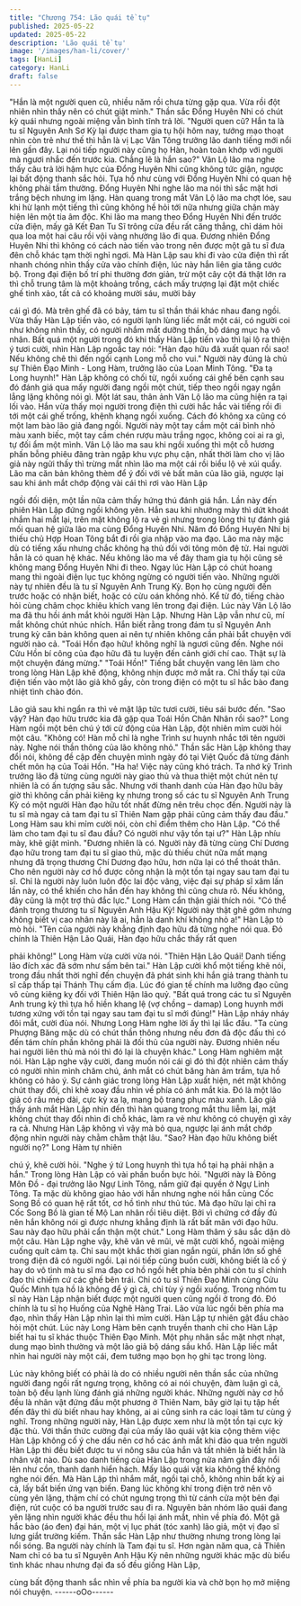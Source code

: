 ```yaml
---
title: "Chương 754: Lão quái tề tụ"
published: 2025-05-22
updated: 2025-05-22
description: 'Lão quái tề tụ'
image: '/images/han-li/cover/'
tags: [HanLi]
category: HanLi
draft: false
---
```


"Hắn là một người quen cũ, nhiều năm rồi chưa từng gặp qua.
Vừa rồi đột nhiên nhìn thấy nên có chút giật mình." Thần sắc
Đổng Huyên Nhi có chút kỳ quái nhưng ngoài miệng vẫn bình tĩnh
trả lời.
"Người quen cũ? Hắn ta là tu sĩ Nguyên Anh Sơ Kỳ lại được tham
gia tụ hội hôm nay, tướng mạo thoạt nhìn còn trẻ như thế thì hẳn
là vị Lạc Vân Tông trưởng lão danh tiếng mới nổi lên gần đây. Lại
nói tiếp người này cũng họ Hàn, hoàn toàn khớp với người mà
ngươi nhắc đến trước kia. Chẳng lẽ là hắn sao?" Vân Lộ lão ma
nghe thấy câu trả lời hậm hực của Đổng Huyên Nhi cũng không
tức giận, ngược lại bất động thanh sắc hỏi. Tựa hồ như cùng với
Đổng Huyên Nhi có quan hệ không phải tầm thường.
Đổng Huyên Nhi nghe lão ma nói thì sắc mặt hơi trắng bệch
nhưng im lặng.
Hàn quang trong mắt Vân Lộ lão ma chợt lóe, sau khi hừ lạnh một
tiếng thì cũng không hề hỏi tới nữa nhưng giữa chân mày hiện lên
một tia âm độc.
Khi lão ma mang theo Đổng Huyên Nhi đến trước cửa điện, mấy
gã Kết Đan Tu Sĩ trông cửa đều rất căng thẳng, chỉ dám hỏi qua
loa một hai câu rồi vội vàng nhường lão đi qua. Đương nhiên
Đổng Huyên Nhi thì không có cách nào tiến vào trong nên được
một gã tu sĩ đưa đên chỗ khác tạm thời nghỉ ngơi.
Mà Hàn Lập sau khi đi vào cửa điện thì rất nhanh chóng nhìn thấy
cửa vào chính điện, lúc này hắn liên gia tăng cước bộ.
Trong đại điện bố trí phi thường đơn giản, trừ một cây cột đá thật
lớn ra thì chỗ trung tâm là một khoảng trống, cách mấy trượng lại
đặt một chiếc ghế tinh xảo, tất cả có khoảng mười sáu, mười bảy

cái gì đó.
Mà trên ghế đã có bảy, tám tu sĩ thần thái khác nhau đang ngồi.
Vừa thấy Hàn Lập tiến vào, có người lạnh lùng liếc mắt một cái,
có người coi như không nhìn thấy, có người nhắm mắt dưỡng
thần, bộ dáng mục hạ vô nhân.
Bất quá một người trong đó khi thấy Hàn Lập tiến vào thì lại lộ ra
thiện ý tươi cười, nhìn Hàn Lập ngoắc tay nói:
"Hàn đạo hữu đã xuất quan rồi sao! Nếu không chê thì đến ngồi
cạnh Long mỗ cho vui."
Người này đúng là chủ sự Thiên Đạo Minh - Long Hàm, trưởng
lão của Loan Minh Tông.
"Đa tạ Long huynh!"
Hàn Lập không có chối từ, ngồi xuống cái ghế bên cạnh sau đó
đánh giá qua mấy người đang ngồi một chút, tiếp theo ngồi ngay
ngắn lẳng lặng không nói gì.
Một lát sau, thân ảnh Vân Lộ lão ma cũng hiện ra tại lối vào.
Hắn vừa thấy mọi người trong điện thì cười hắc hắc vài tiếng rồi
đi tới một cái ghế trống, khệnh khạng ngồi xuống.
Cách đó không xa cũng có một lam bào lão giả đang ngồi. Người
này một tay cầm một cái bình nhỏ màu xanh biếc, một tay cầm
chén rượu màu trắng ngọc, không coi ai ra gì, tự đối ẩm một
mình.
Vân Lộ lão ma sau khi ngồi xuống thì một cỗ hương phấn bỗng
phiêu đãng tràn ngập khu vực phụ cận, nhất thời làm cho vị lão
giả này ngửi thấy thì trừng mắt nhìn lão ma một cái rồi biểu lộ vẻ
xúi quẩy.
Lão ma căn bản không thèm để ý đối với vẻ bất mãn của lão giả,
ngược lại sau khi ánh mắt chớp động vài cái thì rơi vào Hàn Lập

ngồi đối diện, một lần nữa cảm thấy hứng thú đánh giá hắn.
Lần này đến phiên Hàn Lập đứng ngồi không yên.
Hắn sau khi nhướng mày thì dứt khoát nhắm hai mắt lại, trên mặt
không lộ ra vẻ gì nhưng trong lòng thì tự đánh giá mối quan hệ
giữa lão ma cùng Đổng Huyên Nhi.
Năm đó Đổng Huyên Nhi bị thiếu chủ Hợp Hoan Tông bắt đi rồi
gia nhập vào ma đạo. Lão ma này mặc dù có tiếng xấu nhưng
chắc không hạ thủ đối với tông môn đệ tử. Hai người hẳn là có
quan hệ khác.
Nếu không lão ma về đây tham gia tụ hội cũng sẽ không mang
Đổng Huyên Nhi đi theo.
Ngay lúc Hàn Lập có chút hoang mang thì ngoài điện lục tục
không ngừng có người tiến vào.
Những người này tự nhiên đều là tu sĩ Nguyên Anh Trung Kỳ.
Bọn họ cùng người đến trước hoặc có nhận biết, hoặc có cừu
oán không nhỏ. Kể từ đó, tiếng chào hỏi cùng châm chọc khiêu
khích vang lên trong đại điện.
Lúc này Vân Lộ lão ma đã thu hồi ánh mắt khỏi người Hàn Lập.
Nhưng Hàn Lập vẫn như cũ, mí mắt không chút nhúc nhích. Hắn
biết rằng trong đám tu sĩ Nguyên Anh trung kỳ căn bản không
quen ai nên tự nhiên không cần phải bắt chuyện với người nào
cả.
"Toái Hồn đạo hữu! không nghĩ là ngươi cũng đến. Nghe nói Cửu
Hồn bí công của đạo hữu đã tu luyện đến cảnh giới chí cao. Thật
sự là một chuyện đáng mừng."
"Toái Hồn!" Tiếng bắt chuyện vang lên làm cho trong lòng Hàn
Lập khẽ động, không nhịn được mở mắt ra.
Chỉ thấy tại cửa điện tiến vào một lão giả khô gầy, còn trong điện
có một tu sĩ hắc bào đang nhiệt tình chào đón.

Lão giả sau khi ngẩn ra thì vẻ mặt lập tức tươi cười, tiêu sái bước
đến.
"Sao vậy? Hàn đạo hữu trước kia đã gặp qua Toái Hồn Chân
Nhân rồi sao?" Long Hàm ngồi một bên chú ý tới cử động của
Hàn Lập, đột nhiên mỉm cười hỏi một câu.
"Không có! Hàn mỗ chỉ là nghe Trình sư huynh nhắc tới tên người
này. Nghe nói thần thông của lão không nhỏ." Thần sắc Hàn Lập
không thay đổi nói, không đề cập đến chuyện mình ngày đó tại
Việt Quốc đã từng đánh chết môn hạ của Toái Hồn.
"Ha ha! Việc này cũng khó trách. Ta nhớ kỹ Trình trưởng lão đã
từng cùng người này giao thủ và thua thiệt một chút nên tự nhiên
là có ấn tượng sâu sắc. Nhưng với thanh danh của Hàn đạo hữu
bây giờ thì không cần phải kiêng kỵ nhưng trong số các tu sĩ
Nguyên Anh Trung Kỳ có một người Hàn đạo hữu tốt nhất đừng
nên trêu chọc đến. Người này là tu sĩ mà ngay cả tam đại tu sĩ
Thiên Nam gặp phải cũng cảm thấy đau đầu." Long Hàm sau khi
mỉm cười nói, còn chỉ điểm thêm cho Hàn Lập.
"Có thể làm cho tam đại tu sĩ đau đầu? Có người như vậy tồn tại
ư?" Hàn Lập nhíu mày, khẽ giật mình.
"Đương nhiên là có. Người này đã từng cùng Chí Dương đạo hữu
trong tam đại tu sĩ giao thủ, mặc dù thiếu chút nữa mất mạng
nhưng đã trọng thương Chí Dương đạo hữu, hơn nữa lại có thể
thoát thân. Cho nên người này cơ hồ được công nhận là một tồn
tại ngay sau tam đại tu sĩ. Chỉ là người này luôn luôn độc lai độc
vãng, việc đại sự pháp sĩ xâm lấn lần này, có thể khiến cho hắn
đến hay không thì cũng chưa rõ. Nếu không, đây cũng là một trợ
thủ đắc lực." Long Hàm cẩn thận giải thích nói.
"Có thể đánh trọng thương tu sĩ Nguyên Anh Hậu Kỳ! Người này
thật ghê gớm nhưng không biết vị cao nhân này là ai, hẳn là danh
khí không nhỏ a!" Hàn Lập tò mò hỏi.
"Tên của người này khẳng định đạo hữu đã từng nghe nói qua.
Đó chính là Thiên Hận Lão Quái, Hàn đạo hữu chắc thấy rất quen

phải không!" Long Hàm vừa cười vừa nói.
"Thiên Hận Lão Quái! Danh tiếng lão đích xác đã sớm như sấm
bên tai." Hàn Lập cười khổ một tiếng khẽ nói, trong đầu nhất thời
nghĩ đến chuyện đã phát sinh khi hắn giả trang thành tu sĩ cấp
thấp tại Thánh Thụ cấm địa.
Lúc đó gian tế chính ma lưỡng đạo cũng vô cùng kiêng kỵ đối với
Thiên Hận lão quỷ.
"Bất quá trong các tu sĩ Nguyên Anh trung kỳ thì tựa hồ hiền
khang lệ (vợ chồng – damap) Long huynh mới tương xứng với tồn
tại ngay sau tam đại tu sĩ mới đúng!" Hàn Lập nháy nháy đôi mắt,
cười đùa nói.
Nhưng Long Hàm nghe lời ấy thì lại lắc đầu.
"Ta cùng Phượng Băng mặc dù có chút thần thông nhưng nếu
đơn đả độc đấu thì có đến tám chín phần không phải là đối thủ
của người này. Đương nhiên nếu hai người liên thủ mà nói thì đó
lại là chuyện khác." Long Hàm nghiêm mặt nói.
Hàn Lập nghe vậy cười, đang muốn nói cái gì đó thì đột nhiên
cảm thấy có người nhìn mình chăm chú, ánh mắt có chút băng
hàn âm trầm, tựa hồ không có hảo ý.
Sự cảnh giác trong lòng Hàn Lập xuất hiện, nét mặt không chút
thay đổi, chỉ khẽ xoay đầu nhìn về phía có ánh mắt kia.
Đó là một lão giả có râu mép dài, cực kỳ xa lạ, mang bộ trang
phục màu xanh.
Lão giả thấy ánh mắt Hàn Lập nhìn đến thì hàn quang trong mắt
thu liễm lại, mặt không chút thay đổi nhìn đi chỗ khác, làm ra vẻ
như không có chuyện gì xảy ra cả.
Nhưng Hàn Lập không vì vậy mà bỏ qua, ngược lại ánh mắt chớp
động nhìn người này chằm chằm thật lâu.
"Sao? Hàn đạo hữu không biết người nọ?" Long Hàm tự nhiên

chú ý, khẽ cười hỏi.
"Nghe ý tứ Long huynh thì tựa hồ tại hạ phải nhận a hắn." Trong
lòng Hàn Lập có vài phần buồn bực hỏi.
"Người này là Đông Môn Đồ - đại trưởng lão Ngự Linh Tông, nắm
giữ đại quyền ở Ngự Linh Tông. Ta mặc dù không giao hảo với
hắn nhưng nghe nói hắn cùng Cốc Song Bồ có quan hệ rất tốt, cơ
hồ tình như thủ túc. Mà đạo hữu lại chỉ ra Cốc Song Bồ là gian tế
Mộ Lan nhân rồi tiêu diệt. Bởi vì chứng cớ đầy đủ nên hắn không
nói gì được nhưng khẳng định là rất bất mãn với đạo hữu. Sau
này đạo hữu phải cẩn thận một chút." Long Hàm thâm ý sâu sắc
dặn dò một câu.
Hàn Lập nghe vậy, khẽ vân vê mũi, vẻ mặt cười khổ, ngoài miệng
cuống quít cảm tạ.
Chỉ sau một khắc thời gian ngắn ngủi, phần lớn số ghế trong điện
đã có người ngồi.
Lại nói tiếp cũng buồn cười, không biết là cố ý hay do vô tình mà
tu sĩ ma đạo cơ hồ ngồi hết phía bên phải còn tu sĩ chính đạo thì
chiếm cứ các ghế bên trái.
Chỉ có tu sĩ Thiên Đạo Minh cùng Cửu Quốc Minh tựa hồ là không
để ý gì cả, chỉ tùy ý ngồi xuống.
Trong nhóm tu sĩ này Hàn Lập nhận biết được một người quen
cũng ngồi ở trong đó. Đó chính là tu sĩ họ Huống của Nghê Hàng
Trai. Lão vừa lúc ngồi bên phía ma đạo, nhìn thấy Hàn Lập nhìn
lại thì mỉm cười.
Hàn Lập tự nhiên gật đầu chào hỏi một chút.
Lúc này Long Hàm bên cạnh truyền thanh chỉ cho Hàn Lập biết
hai tu sĩ khác thuộc Thiên Đạo Minh. Một phụ nhân sắc mặt nhợt
nhạt, dung mạo bình thường và một lão giả bộ dáng sầu khổ.
Hàn Lập liếc mắt nhìn hai người này một cái, đem tướng mạo bọn
họ ghi tạc trong lòng.

Lúc này không biết có phải là do có nhiều người nên thần sắc của
những người đang ngồi rất ngưng trọng, không có ai nói chuyện,
đàm luận gì cả, toàn bộ đều lạnh lùng đánh giá những người
khác.
Những người này cơ hồ đều là nhân vật đứng đầu một phương ở
Thiên Nam, bây giờ lại tụ tập hết đến đây thì dù biết nhau hay
không, ai ai cũng sinh ra các loại tâm tư cùng ý nghĩ.
Trong những người này, Hàn Lập được xem như là một tồn tại
cực kỳ đặc thù.
Với thần thức cường đại của mấy lão quái vật kia cộng thêm việc
Hàn Lập không cố ý che dấu nên cơ hồ các ánh mắt khi đảo qua
trên người Hàn Lập thì đều biết được tu vi nông sâu của hắn và
tất nhiên là biết hắn là nhân vật nào.
Dù sao danh tiếng của Hàn Lập trong nửa năm gần đây nổi lên
như cồn, thanh danh hiển hách. Mấy lão quái vật kia không thể
không nghe nói đến.
Mà Hàn Lập thì nhắm mắt, ngồi tại chỗ, không nhìn bất kỳ ai cả,
lấy bất biến ứng vạn biến.
Đang lúc không khí trong điện trở nên vô cùng yên lặng, thậm chí
có chút ngưng trọng thì từ cánh cửa một bên đại điện, rút cuộc có
ba người trước sau đi ra.
Nguyên bản nhóm lão quái đang yên lặng nhìn người khác đều
thu hồi lại ánh mắt, nhìn về phía đó.
Một gã hắc bào (áo đen) đại hán, một vị lục phát (tóc xanh) lão
giả, một vị đạo sĩ lưng giắt trường kiếm.
Thần sắc Hàn Lập như thường nhưng trong lòng lại nổi sóng. Ba
người này chính là Tam đại tu sĩ. Hơn ngàn năm qua, cả Thiên
Nam chỉ có ba tu sĩ Nguyên Anh Hậu Kỳ nên những người khác
mặc dù biểu tình khác nhau nhưng đại đa số đều giống Hàn Lập,

cùng bất động thanh sắc nhìn về phía ba người kia và chờ bọn họ
mở miệng nói chuyện.
------oOo------
